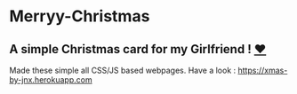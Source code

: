 # Merryy-Christmas
A simple Christmas card for my Girlfriend ! [❤](https://github.com/nayyyhaa)  
-------------------------------------------------------------------------------------------------------------------------------
Made these simple all CSS/JS based webpages. Have a look :  <https://xmas-by-jnx.herokuapp.com>
